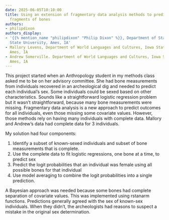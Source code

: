 ```yaml
---
date: 2025-06-05T10:10:00
title: Using an extension of fragmentary data analysis methods to predict sex from
  fragments of bones
authors:
- philipdixon
authors_display:
- '{{% mention_name "philipdixon" "Philip Dixon" %}}, Department of Statistics, Iowa
  State University, Ames, IA'
- Mallory Levens, Department of World Languages and Cultures, Iowa State University,
  Ames, IA
- Andrew Somerville. Department of World Languages and Cultures, Iowa State University,
  Ames, IA
---
```

This project started when an Anthropology student in my methods class asked me to be on her advisory committee. She had bone measurements from individuals recovered in an archeological dig and needed to predict each individual’s sex. Some individuals could be sexed based on other characteristics. Sounds like a straightforward logistic regression problem but it wasn’t straightforward, because many bone measurements were missing. Fragmentary data analysis is a new approach to predict outcomes for all individuals, even those missing some covariate values. However, those methods rely on having many individuals with complete data. Mallory and Andrew’s data had complete data for 3 individuals.

My solution had four components:
1)	Identify a subset of known-sexed individuals and subset of bone measurements that is complete.
2)	Use the complete data to fit logistic regressions, one bone at a time, to predict sex 
3)	Predict the logit probabilities that an individual was female using all possible bones for that individual
4)	Use model averaging to combine the logit probabilities into a single prediction.

A Bayesian approach was needed because some bones had complete separation of covariate values. This was implemented using rstanarm functions. Predictions generally agreed with the sex of known-sex individuals. When they didn’t, the archeologists had reasons to suspect a mistake in the original sex determination.
